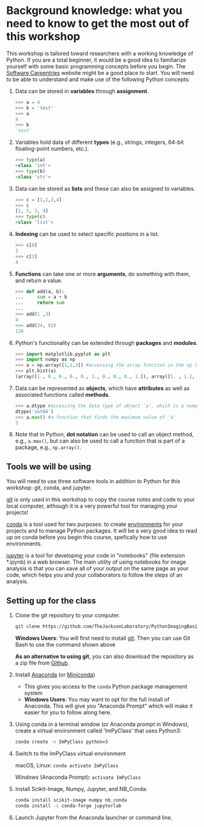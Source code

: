# Background knowledge: what you need to know to get the most out of this workshop

This workshop is tailored toward researchers with a working knowledge of Python. If you are a total beginner, it would be a good idea to familiarize yourself with some basic programming concepts before you begin. The [Software Carpentries](http://swcarpentry.github.io/python-novice-gapminder/) website might be a good place to start. You will need to be able to understand and make use of the following Python concepts:

1. Data can be stored in **variables** through **assignment**.

    ```python
    >>> a = 4
    >>> b = 'test'
    >>> a
    4
    >>> b
    'test'
    ```

2. Variables hold data of different **types** (e.g., strings, integers, 64-bit floating-point numbers, etc.).

    ```python
    >>> type(a)
    <class 'int'>
    >>> type(b)
    <class 'str'>
    ```

3. Data can be stored as **lists** and these can also be assigned to variables.

    ```python
    >>> c = [1,2,3,4]
    >>> c
    [1, 2, 3, 4]
    >>> type(c)
    <class 'list'>
    ```

4. **Indexing** can be used to select specific positions in a list.

    ```python
    >>> c[0]
    1
    >>> c[3]
    4
    ```

5. **Functions** can take one or more **arguments**, do something with them, and return a value.

    ```python
    >>> def add(a, b):
    ...     sum = a + b
    ...     return sum
    ...
    >>> add(1 ,3)
    4
    >>> add(34, 92)
    126
    ```

6. Python's functionality can be extended through **packages** and **modules**.

    ```python
    >>> import matplotlib.pyplot as plt
    >>> import numpy as np
    >>> a = np.array([1,2,3]) #accessing the array function in the np (numpy) package to create an array object
    >>> plt.hist(a)
    (array([1., 0., 0., 0., 0., 1., 0., 0., 0., 1.]), array([1. , 1.2, 1.4, 1.6, 1.8, 2. , 2.2, 2.4, 2.6, 2.8, 3. ]), <a list of 10 Patch objects>)
    ```

7. Data can be represented as **objects**, which have **attributes** as well as associated functions called **methods**.

    ```python
    >>> a.dtype #accessing the data type of object 'a', which is a numpy array (created in #6 above)
    dtype('int64')
    >>> a.max() #a function that finds the maximum value of 'a'
    3
    ```

8. Note that in Python, **dot notation** can be used to call an object method, e.g., `a.max()`, but can also be used to call a function that is part of a package, e.g., `np.array()`.

## Tools we will be using

You will need to use three software tools in addition to Python for this workshop: git, conda, and jupyter.

[git](https://git-scm.com) is only used in this workshop to copy the course notes and code to your local computer, although it is a very powerful tool for managing your projects!

[conda](https://conda.io/docs/) is a tool used for two purposes: to create [environments](https://conda.io/docs/user-guide/tasks/manage-environments.html) for your projects and to manage Python packages. It will be a very good idea to read up on conda before you begin this course, spefically how to use environments.

[jupyter](http://jupyter.org) is a tool for developing your code in "notebooks" (file extension \*.ipynb) in a web browser. The main utility of using notebooks for image analysis is that you can save all of your output on the same page as your code, which helps you and your collaborators to follow the steps of an analysis.

## Setting up for the class

1. Clone the git repository to your computer.

    ```bash
    git clone https://github.com/TheJacksonLaboratory/PythonImagingBasic.git

    ```

    **Windows Users**: You will first need to install [git](https://git-scm.com/download/win). Then you can use Git Bash to use the command shown above

    **As an alternative to using git**, you can also download the repository as a zip file from [Github](https://github.com/TheJacksonLaboratory/PythonImagingBasic/archive/3.0.zip).

2. Install [Anaconda](https://www.anaconda.com/download/) (or [Miniconda](https://conda.io/miniconda.html))
    * This gives you access to the `conda` Python package management system
    * **Windows Users**: You may want to opt for the full install of Anaconda. This will give you "Anaconda Prompt" which will make it easier for you to follow along here.

3. Using conda in a terminal window (or Anaconda prompt in Windows), create a virtual environment called 'ImPyClass' that uses Python3:

    ```bash
    conda create -n ImPyClass python=3
    ```
  
4. Switch to the ImPyClass virtual environment

      macOS, Linux: `conda activate ImPyClass`

      Windows (Anaconda Prompt): `activate ImPyClass`

5. Install Scikit-Image, Numpy, Jupyter, and NB_Conda:

    ```bash
    conda install scikit-image numpy nb_conda
    conda install -c conda-forge jupyterlab
    ```

6. Launch Jupyter from the Anaconda launcher or command line.
